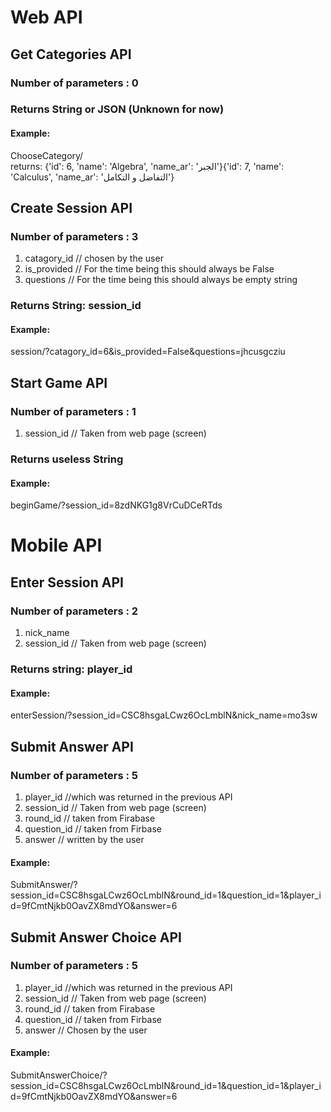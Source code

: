 # Web API
## Get Categories API
### Number of parameters : 0

### Returns String or JSON (Unknown for now)
#### Example: <br/>
ChooseCategory/ <br/>
returns: {'id': 6, 'name': 'Algebra', 'name_ar': 'الجبر'}{'id': 7, 'name': 'Calculus', 'name_ar': 'التفاضل و التكامل'}
## Create Session API
### Number of parameters : 3 
1. catagory_id // chosen by the user 
2. is_provided // For the time being this should always be False
3. questions // For the time being this should always be empty string

### Returns String: session_id
#### Example: <br/>
session/?catagory_id=6&is_provided=False&questions=jhcusgcziu

## Start Game API
### Number of parameters : 1
1. session_id // Taken from web page (screen)

### Returns useless String
#### Example: <br/>
beginGame/?session_id=8zdNKG1g8VrCuDCeRTds

# Mobile API
## Enter Session API <br/> 
### Number of parameters : 2 <br/> 
1. nick_name
2. session_id // Taken from web page (screen) 

### Returns string: player_id

#### Example: <br/>
 enterSession/?session_id=CSC8hsgaLCwz6OcLmblN&nick_name=mo3sw



## Submit Answer API <br/> 
### Number of parameters : 5 <br/> 

1. player_id //which was returned in the previous API
2. session_id // Taken from web page (screen)
3. round_id  // taken from Firabase 
4. question_id // taken from Firbase 
5. answer // written by the user 

#### Example:<br/>
SubmitAnswer/?session_id=CSC8hsgaLCwz6OcLmblN&round_id=1&question_id=1&player_id=9fCmtNjkb0OavZX8mdYO&answer=6




## Submit Answer Choice API <br/> 
### Number of parameters : 5 <br/> 
1. player_id //which was returned in the previous API
2. session_id // Taken from web page (screen)
3. round_id  // taken from Firabase 
4. question_id // taken from Firbase 
5. answer // Chosen by the user 


#### Example:<br/>
SubmitAnswerChoice/?session_id=CSC8hsgaLCwz6OcLmblN&round_id=1&question_id=1&player_id=9fCmtNjkb0OavZX8mdYO&answer=6

